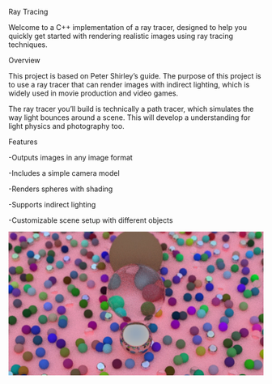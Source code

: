 Ray Tracing

Welcome to a  C++ implementation of a ray tracer, designed to help you quickly get started with rendering realistic images using ray tracing techniques.

Overview

This project is based on Peter Shirley’s guide. The purpose of this project is to use a ray tracer that can render images with indirect lighting, which is widely used in movie production and video games. 

The ray tracer you’ll build is technically a path tracer, which simulates the way light bounces around a scene. This will develop a understanding for light physics and photography too.

Features 

  -Outputs images in any image format
  
  -Includes a simple camera model
  
  -Renders spheres with shading
  
  -Supports indirect lighting
  
  -Customizable scene setup with different objects

![alt text](https://github.com/Akulgunukula/Ray-Tracing/blob/b4e58a977e4850aefed476c83b7d8d3e6dd84de0/image3.jpeg)
